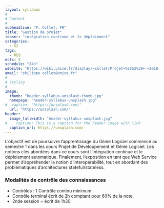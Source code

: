 ```yaml
---
layout: syllabus
#
# Content
#
subheadline: "P. Collet, PR"
title: "Gestion de projet"
teaser: "intégration continue et le déploiement"
categories:
  - S2
tags:
  - REQ
ects: 3
schedule: "24h"
website: "https://wiki.unice.fr/display/~collet/Projet+%28S2%29+-+2018-2019"
email: "philippe.collet@unice.fr"
#
# Styling
#
image:
  thumb: "header-syllabus-unsplash-thumb.jpg"
  homepage: "header-syllabus-unsplash.jpg"
#  caption: "https://unsplash.com/"
  url: "https://unsplash.com/"
header:
  image_fullwidth: "header-syllabus-unsplash.jpg"
#    caption: This is a caption for the header image with link
  caption_url: https://unsplash.com/  
---
```


L’objectif est de poursuivre l’apprentissage du Génie Logiciel commencé au semestre 1 dans les cours Projet de Développement et Génie Logiciel. 
Les notions clés abordées dans ce cours sont l’intégration continue et le déploiement automatique. 
Finalement, l’exposition en tant que Web Service permet d’appréhender la notion d’interopérabilité, tout en abordant des problématiques d’architectures stateful/stateless.

### Modalités de contrôle des connaissances ###
 - Contrôles : 1 Contrôle continu minimum.
 - Contrôle terminal écrit de 2h comptant pour 60% de la note.
 - 2nde session = écrit de 1h30
